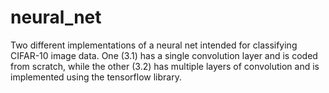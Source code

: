 # neural_net

Two different implementations of a neural net intended for classifying CIFAR-10 image data. One (3.1) has a single convolution layer and is coded from scratch, while the other (3.2) has multiple layers of convolution and is implemented using the tensorflow library.
